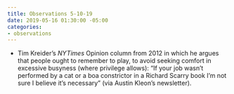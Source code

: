 ```yaml
---
title: Observations 5-10-19
date: 2019-05-16 01:30:00 -05:00
categories:
- observations
---
```


- Tim Kreider’s *NYTimes* Opinion column from 2012 in which he argues that people ought to remember to play, to avoid seeking comfort in excessive busyness (where privilege allows): “If your job wasn’t performed by a cat or a boa constrictor in a Richard Scarry book I’m not sure I believe it’s necessary” (via Austin Kleon’s newsletter).
